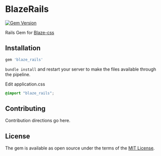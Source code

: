 # BlazeRails
 [![Gem Version](https://badge.fury.io/rb/blaze_rails.svg)](https://badge.fury.io/rb/blaze_rails)

 Rails Gem for [Blaze-css](http://blazecss.com/)




 ## Installation

 ```ruby
 gem 'blaze_rails'
 ```

 `bundle install` and restart your server to make the files available through the pipeline.


Edit application.css
 ```css
 @import "blaze_rails";
 ```

 ## Contributing
 Contribution directions go here.

 ## License
 The gem is available as open source under the terms of the [MIT License](http://opensource.org/licenses/MIT).
